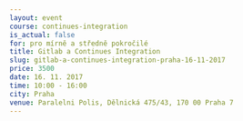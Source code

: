 ```yaml
---
layout: event
course: continues-integration
is_actual: false
for: pro mírně a středně pokročilé
title: Gitlab a Continues Integration
slug: gitlab-a-continues-integration-praha-16-11-2017
price: 3500
date: 16. 11. 2017
time: 10:00 - 16:00
city: Praha
venue: Paralelni Polis, Dělnická 475/43, 170 00 Praha 7
---
```


